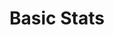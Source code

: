 ---
title: Basic Stats
category: Marketing
paid: false
isActive: true
ltr: {"preview":"function App() {\n  const stats = [{\n    data: \"35K\",\n    title: \"Customers\"\n  }, {\n    data: \"10K+\",\n    title: \"Downloads\"\n  }, {\n    data: \"40+\",\n    title: \"Countries\"\n  }, {\n    data: \"30M+\",\n    title: \"Total revenue\"\n  }];\n  return /*#__PURE__*/React.createElement(\"section\", {\n    className: \"py-14\"\n  }, /*#__PURE__*/React.createElement(\"div\", {\n    className: \"max-w-screen-xl mx-auto px-4 md:px-8\"\n  }, /*#__PURE__*/React.createElement(\"ul\", {\n    className: \"flex flex-col items-center justify-center gap-x-12 gap-y-10 sm:flex-row sm:flex-wrap md:gap-x-24\"\n  }, stats.map((item, idx) => /*#__PURE__*/React.createElement(\"li\", {\n    key: idx,\n    className: \"text-center\"\n  }, /*#__PURE__*/React.createElement(\"h4\", {\n    className: \"text-4xl text-gray-800 font-semibold\"\n  }, item.data), /*#__PURE__*/React.createElement(\"p\", {\n    className: \"mt-3 text-gray-600 font-medium\"\n  }, item.title))))));\n}","react":{"jsxTail":[{"code":"export default () => {\n\n    const stats = [\n        {\n            data: \"35K\",\n            title: \"Customers\"\n        },\n        {\n            data: \"10K+\",\n            title: \"Downloads\"\n        },\n        {\n            data: \"40+\",\n            title: \"Countries\"\n        },\n        {\n            data: \"30M+\",\n            title: \"Total revenue\"\n        },\n    ]\n\n    return (\n        <section className=\"py-14\">\n            <div className=\"max-w-screen-xl mx-auto px-4 md:px-8\">\n                <ul className=\"flex flex-col items-center justify-center gap-x-12 gap-y-10 sm:flex-row sm:flex-wrap md:gap-x-24\">\n                    {\n                        stats.map((item, idx) => (\n                            <li key={idx} className=\"text-center\">\n                                <h4 className=\"text-4xl text-gray-800 font-semibold\">{item.data}</h4>\n                                <p className=\"mt-3 text-gray-600 font-medium\">{item.title}</p>\n                            </li>\n                        ))\n                    }\n                </ul>\n            </div>\n        </section>\n    )\n}","label":"App.jsx"}],"jsxCss":[]},"vue":{"vueTail":[],"vueCss":[]}}
rtl: {"vue":{"vueCss":[],"vueTail":[]},"preview":"function App() {\n  const stats = [{\n    data: \"35K\",\n    title: \"عملاء\"\n  }, {\n    data: \"10K+\",\n    title: \"تنزيلات\"\n  }, {\n    data: \"40+\",\n    title: \"بلدان\"\n  }, {\n    data: \"30M+\",\n    title: \"إجمالي الإيرادات\"\n  }];\n  return /*#__PURE__*/React.createElement(\"section\", {\n    className: \"py-14\"\n  }, /*#__PURE__*/React.createElement(\"div\", {\n    className: \"max-w-screen-xl mx-auto px-4 md:px-8\"\n  }, /*#__PURE__*/React.createElement(\"ul\", {\n    className: \"flex flex-col items-center justify-center gap-x-12 gap-y-10 sm:flex-row sm:flex-wrap md:gap-x-24\"\n  }, stats.map((item, idx) => /*#__PURE__*/React.createElement(\"li\", {\n    key: idx,\n    className: \"text-center\"\n  }, /*#__PURE__*/React.createElement(\"h4\", {\n    className: \"text-4xl text-gray-800 font-semibold\"\n  }, item.data), /*#__PURE__*/React.createElement(\"p\", {\n    className: \"mt-3 text-gray-600 font-medium\"\n  }, item.title))))));\n}","react":{"jsxTail":[{"label":"App.jsx","code":"export default () => {\n\n    const stats = [\n        {\n            data: \"35K\",\n            title: \"عملاء\"\n        },\n        {\n            data: \"10K+\",\n            title: \"تنزيلات\"\n        },\n        {\n            data: \"40+\",\n            title: \"بلدان\"\n        },\n        {\n            data: \"30M+\",\n            title: \"إجمالي الإيرادات\"\n        },\n    ]\n\n    return (\n        <section className=\"py-14\">\n            <div className=\"max-w-screen-xl mx-auto px-4 md:px-8\">\n                <ul className=\"flex flex-col items-center justify-center gap-x-12 gap-y-10 sm:flex-row sm:flex-wrap md:gap-x-24\">\n                    {\n                        stats.map((item, idx) => (\n                            <li key={idx} className=\"text-center\">\n                                <h4 className=\"text-4xl text-gray-800 font-semibold\">{item.data}</h4>\n                                <p className=\"mt-3 text-gray-600 font-medium\">{item.title}</p>\n                            </li>\n                        ))\n                    }\n                </ul>\n            </div>\n        </section>\n    )\n}"}],"jsxCss":[]}}
slug: /stats
id: c7c2c81b-7dfb-460d-8b66-aa9fbac873a9
created_at: 1671314660130
---